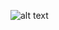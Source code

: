![alt text](https://upload.wikimedia.org/wikipedia/commons/thumb/c/cf/Binomial_Trees.svg/700px-Binomial_Trees.svg.png)
